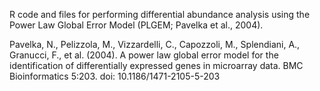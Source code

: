 R code and files for performing differential abundance analysis using the Power Law Global Error Model (PLGEM; Pavelka et al., 2004).

Pavelka, N., Pelizzola, M., Vizzardelli, C., Capozzoli, M., Splendiani, A., Granucci, F., et al. (2004). A power law global error model for the identification of differentially expressed genes in microarray data. BMC Bioinformatics 5:203. doi: 10.1186/1471-2105-5-203

